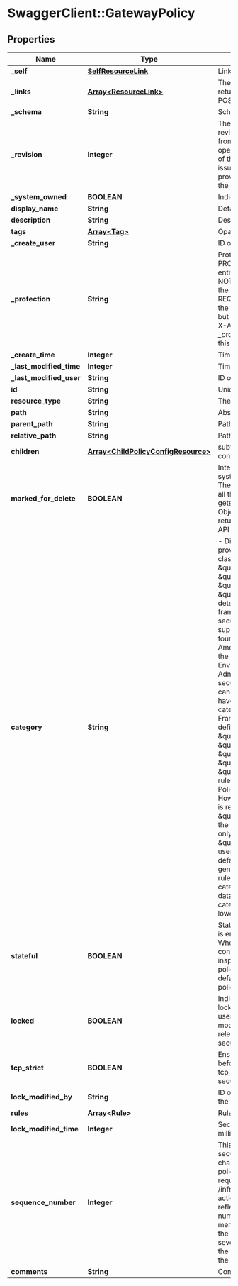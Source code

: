 # SwaggerClient::GatewayPolicy

## Properties
Name | Type | Description | Notes
------------ | ------------- | ------------- | -------------
**_self** | [**SelfResourceLink**](SelfResourceLink.md) | Link to this resource | [optional] 
**_links** | [**Array&lt;ResourceLink&gt;**](ResourceLink.md) | The server will populate this field when returing the resource. Ignored on PUT and POST. | [optional] 
**_schema** | **String** | Schema for this resource | [optional] 
**_revision** | **Integer** | The _revision property describes the current revision of the resource. To prevent clients from overwriting each other&#39;s changes, PUT operations must include the current _revision of the resource, which clients should obtain by issuing a GET operation. If the _revision provided in a PUT request is missing or stale, the operation will be rejected. | [optional] 
**_system_owned** | **BOOLEAN** | Indicates system owned resource | [optional] 
**display_name** | **String** | Defaults to ID if not set | [optional] 
**description** | **String** | Description of this resource | [optional] 
**tags** | [**Array&lt;Tag&gt;**](Tag.md) | Opaque identifiers meaningful to the API user | [optional] 
**_create_user** | **String** | ID of the user who created this resource | [optional] 
**_protection** | **String** | Protection status is one of the following: PROTECTED - the client who retrieved the entity is not allowed             to modify it. NOT_PROTECTED - the client who retrieved the entity is allowed                 to modify it REQUIRE_OVERRIDE - the client who retrieved the entity is a super                    user and can modify it, but only when providing                    the request header X-Allow-Overwrite&#x3D;true. UNKNOWN - the _protection field could not be determined for this           entity.  | [optional] 
**_create_time** | **Integer** | Timestamp of resource creation | [optional] 
**_last_modified_time** | **Integer** | Timestamp of last modification | [optional] 
**_last_modified_user** | **String** | ID of the user who last modified this resource | [optional] 
**id** | **String** | Unique identifier of this resource | [optional] 
**resource_type** | **String** | The type of this resource. | [optional] 
**path** | **String** | Absolute path of this object | [optional] 
**parent_path** | **String** | Path of its parent | [optional] 
**relative_path** | **String** | Path relative from its parent | [optional] 
**children** | [**Array&lt;ChildPolicyConfigResource&gt;**](ChildPolicyConfigResource.md) | subtree for this type within policy tree containing nested elements.  | [optional] 
**marked_for_delete** | **BOOLEAN** | Intent objects are not directly deleted from the system when a delete is invoked on them. They are marked for deletion and only when all the realized entities for that intent object gets deleted, the intent object is deleted. Objects that are marked for deletion are not returned in GET call. One can use the search API to get these objects.  | [optional] [default to false]
**category** | **String** | - Distributed Firewall - Policy framework provides five pre-defined categories for classifying a security policy. They are \&quot;Ethernet\&quot;,\&quot;Emergency\&quot;, \&quot;Infrastructure\&quot; \&quot;Environment\&quot; and \&quot;Application\&quot;. There is a pre-determined order in which the policy framework manages the priority of these security policies. Ethernet category is for supporting layer 2 firewall rules. The other four categories are applicable for layer 3 rules. Amongst them, the Emergency category has the highest priority followed by Infrastructure, Environment and then Application rules. Administrator can choose to categorize a security policy into the above categories or can choose to leave it empty. If empty it will have the least precedence w.r.t the above four categories. - Edge Firewall - Policy Framework for Edge Firewall provides six pre-defined categories \&quot;Emergency\&quot;, \&quot;SystemRules\&quot;, \&quot;SharedPreRules\&quot;, \&quot;LocalGatewayRules\&quot;, \&quot;AutoServiceRules\&quot; and \&quot;Default\&quot;, in order of priority of rules. All categories are allowed for Gatetway Policies that belong to &#39;default&#39; Domain. However, for user created domains, category is restricted to \&quot;SharedPreRules\&quot; or \&quot;LocalGatewayRules\&quot; only. Also, the users can add/modify/delete rules from only the \&quot;SharedPreRules\&quot; and \&quot;LocalGatewayRules\&quot; categories. If user doesn&#39;t specify the category then defaulted to \&quot;Rules\&quot;. System generated category is used by NSX created rules, for example BFD rules. Autoplumbed category used by NSX verticals to autoplumb data path rules. Finally, \&quot;Default\&quot; category is the placeholder default rules with lowest in the order of priority.  | [optional] 
**stateful** | **BOOLEAN** | Stateful or Stateless nature of security policy is enforced on all rules in this security policy. When it is stateful, the state of the network connects are tracked and a stateful packet inspection is performed. Layer3 security policies can be stateful or stateless. By default, they are stateful. Layer2 security policies can only be stateless.  | [optional] 
**locked** | **BOOLEAN** | Indicates whether a security policy should be locked. If the security policy is locked by a user, then no other user would be able to modify this security policy. Once the user releases the lock, other users can update this security policy.  | [optional] [default to false]
**tcp_strict** | **BOOLEAN** | Ensures that a 3 way TCP handshake is done before the data packets are sent. tcp_strict&#x3D;true is supported only for stateful security policies.  | [optional] 
**lock_modified_by** | **String** | ID of the user who last modified the lock for the secruity policy.  | [optional] 
**rules** | [**Array&lt;Rule&gt;**](Rule.md) | Rules that are a part of this SecurityPolicy | [optional] 
**lock_modified_time** | **Integer** | SecurityPolicy locked/unlocked time in epoch milliseconds. | [optional] 
**sequence_number** | **Integer** | This field is used to resolve conflicts between security policies across domains. In order to change the sequence number of a security policy, it is recommended to send a PUT request to the following URL /infra/domains/&lt;domain-id&gt;/security-policy?action&#x3D;revise The sequence number field will reflect the value of the computed sequence number upon execution of the above mentioned PUT request. For scenarios where the administrator is using a template to update several security policies, the only way to set the sequence number is to explicitly specify the sequence number for each security policy.  | [optional] 
**comments** | **String** | Comments for security policy lock/unlock. | [optional] 


